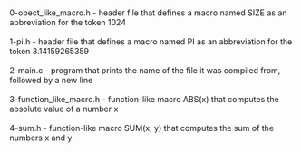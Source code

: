 <br> 0-obect_like_macro.h - header file that defines a macro named SIZE as an abbreviation for the token 1024 </br>
<br> 1-pi.h - header file that defines a macro named PI as an abbreviation for the token 3.14159265359 </br>
<br> 2-main.c - program that prints the name of the file it was compiled from, followed by a new line </br>
<br> 3-function_like_macro.h - function-like macro ABS(x) that computes the absolute value of a number x </br>
<br> 4-sum.h - function-like macro SUM(x, y) that computes the sum of the numbers x and y </br>
